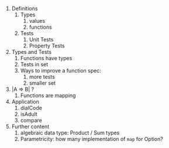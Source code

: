 1. Definitions
   1. Types
      1. values
      1. functions
   1. Tests
      1. Unit Tests
      1. Property Tests
1. Types and Tests
   1. Functions have types
   1. Tests in set
   1. Ways to improve a function spec:
      1. more tests
      1. smaller set
1. |A => B| ?
   1. Functions are mapping
1. Application
   1. dialCode
   1. isAdult
   1. compare
1. Further content
   1. algebraic data type: Product / Sum types
   1. Parametricity: how many implementation of `map` for Option?

